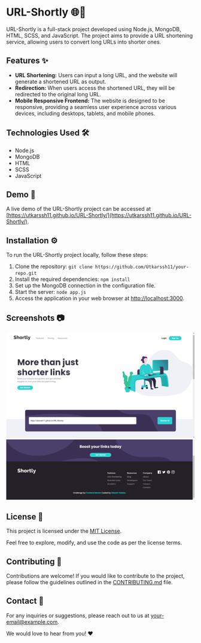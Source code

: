 # URL-Shortly 🌐🔗

URL-Shortly is a full-stack project developed using Node.js, MongoDB, HTML, SCSS, and JavaScript. The project aims to provide a URL shortening service, allowing users to convert long URLs into shorter ones.

## Features ✨

- **URL Shortening:** Users can input a long URL, and the website will generate a shortened URL as output.
- **Redirection:** When users access the shortened URL, they will be redirected to the original long URL.
- **Mobile Responsive Frontend:** The website is designed to be responsive, providing a seamless user experience across various devices, including desktops, tablets, and mobile phones.

## Technologies Used 🛠️

- Node.js
- MongoDB
- HTML
- SCSS
- JavaScript

## Demo 🚀

A live demo of the URL-Shortly project can be accessed at [https://utkarssh11.github.io/URL-Shortly/](https://utkarssh11.github.io/URL-Shortly/).

## Installation ⚙️

To run the URL-Shortly project locally, follow these steps:

1. Clone the repository: `git clone https://github.com/Utkarssh11/your-repo.git`
2. Install the required dependencies: `npm install`
3. Set up the MongoDB connection in the configuration file.
4. Start the server: `node app.js`
5. Access the application in your web browser at [http://localhost:3000](http://localhost:3000).

## Screenshots 📷

![Screenshot (333)](https://github.com/Utkarssh11/URL-Shortly/blob/main/Screenshot%20(333).png?raw=true)
![Screenshot (336).png](https://github.com/Utkarssh11/URL-Shortly/blob/main/Screenshot%20(336).png?raw=true)

## License 📝

This project is licensed under the [MIT License](LICENSE).

Feel free to explore, modify, and use the code as per the license terms.

## Contributing 🤝

Contributions are welcome! If you would like to contribute to the project, please follow the guidelines outlined in the [CONTRIBUTING.md](CONTRIBUTING.md) file.

## Contact 📧

For any inquiries or suggestions, please reach out to us at [your-email@example.com](mailto:your-email@example.com).

We would love to hear from you! ❤️
